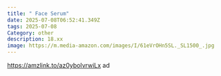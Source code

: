 ```yaml
---
title: " Face Serum"
date: 2025-07-08T06:52:41.349Z
tags: 2025-07-08
Category: other
description: 18.xx
image: https://m.media-amazon.com/images/I/61eVrOHn5SL._SL1500_.jpg
---
```

https://amzlink.to/az0yboIvrwiLx ad